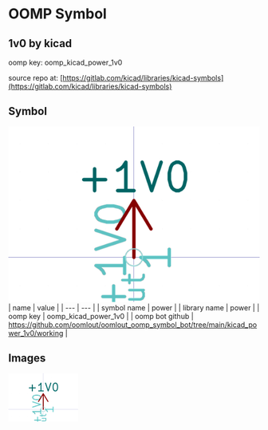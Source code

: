 # OOMP Symbol  
## 1v0  by kicad  
  
oomp key: oomp_kicad_power_1v0  
  
source repo at: [https://gitlab.com/kicad/libraries/kicad-symbols](https://gitlab.com/kicad/libraries/kicad-symbols)  
## Symbol  
  
[![working.png](working_600.png)](working.png)  
| name | value | 
| --- | --- | 
| symbol name | power | 
| library name | power | 
| oomp key | oomp_kicad_power_1v0 | 
| oomp bot github | https://github.com/oomlout/oomlout_oomp_symbol_bot/tree/main/kicad_power_1v0/working | 
## Images  
  
[![working.png](working_140.png)](working.png)  
